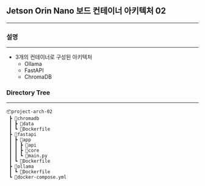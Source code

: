 ## Jetson Orin Nano 보드 컨테이너 아키텍처 02
---
### 설명 
---
- 3개의 컨테이너로 구성된 아키텍처 
  - Ollama
  - FastAPI
  - ChromaDB
### Directory Tree
---
```
📦project-arch-02
 ┣ 📂chromadb
 ┃ ┣ 📂data
 ┃ ┗ 📜Dockerfile
 ┣ 📂fastapi
 ┃ ┣ 📂app
 ┃ ┃ ┣ 📂api
 ┃ ┃ ┣ 📂core
 ┃ ┃ ┗ 📜main.py
 ┃ ┗ 📜Dockerfile
 ┣ 📂ollama
 ┃ ┗ 📜Dockerfile
 ┗ 📜docker-compose.yml
 ```